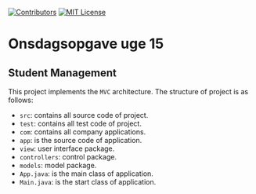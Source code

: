 [![Contributors][contributors-shield]][contributors-url]
[![MIT License][license-shield]][license-url]

# Onsdagsopgave uge 15

## Student Management
This project implements the `MVC` architecture. The structure of project is as follows:

* `src`: contains all source code of project.
* `test`: contains all test code of project.
* `com`: contains all company applications.
* `app`: is the source code of application.
* `view`: user interface package.
* `controllers`: control package.
* `models`: model package.
* `App.java`: is the main class of application.
* `Main.java`: is the start class of application.

[contributors-shield]: https://img.shields.io/github/contributors/Andreassim/StudentManagement.svg?style=for-the-badge
[contributors-url]: https://github.com/Andreassim/StudentManagement/graphs/contributors
[license-shield]: https://img.shields.io/github/license/Andreassim/StudentManagement.svg?style=for-the-badge
[license-url]: https://github.com/Andreassim/StudentManagement/blob/develop/LICENSE
